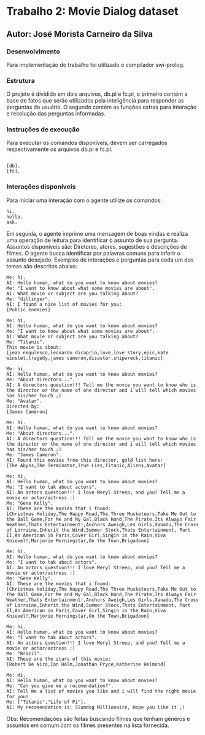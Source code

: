 # Trabalho 2: Movie Dialog dataset
## Autor: José Morista Carneiro da Silva

### Desenvolvimento

Para implementação do trabalho foi utilizado o compilador swi-prolog.

### Estrutura 

O projeto é dividido em dois arquivos, db.pl e fc.pl, o primeiro contém a base de fatos que serão utilizados pela inteligência para responder as perguntas do usuário. O segundo contém as funções extras para interação e resolução das perguntas informadas.

### Instruções de execução

Para executar os comandos disponíveis, devem ser carregados respectivamente os arquivos db.pl e fc.pl.
```

[db].
[fc].

```

### Interações disponíveis

Para iniciar uma interação com o agente utilize os comandos:

```
hi.
hello.
ask.
```

Em seguida, o agente imprime uma mensagem de boas vindas e realiza uma operação de leitura para identificar o assunto de sua pergunta. Assuntos disponíveis são: Diretores, atores, sugestões e descrições de filmes. O agente busca identificar por palavras comuns para inferir o assunto desejado. Exemplos de interações e perguntas para cada um dos temas são descritos abaixo:


```
Me: hi.
AI: Hello human, what do you want to know about movies?
Me: "I want to know about what some movies are about".
AI: What movie or subject are you talking about?
Me: "dillinger".
AI: I found a nice list of movies for you: 
[Public Enemies]
```

```
Me: hi.
AI: Hello human, what do you want to know about movies?
Me: "I want to know about what some movies are about".
AI: What movie or subject are you talking about?
Me: "Titanic".
This movie is about: 
[jean negulesco,leonardo dicaprio,love,love story,epic,kate winslet,tragedy,james cameron,disaster,shipwreck,titanic]
```

```
Me: hi.
AI: Hello human, what do you want to know about movies?
Me: "About directors...".
AI: A directors question!!! Tell me the movie you want to know who is the director or the name of one director and i will tell which movies has his/her touch ;)
Me: "Avatar".
Directed by: 
[James Cameron]
```

```
Me: hi.
AI: Hello human, what do you want to know about movies?
Me: "About directors...".
AI: A directors question!!! Tell me the movie you want to know who is the director or the name of one director and i will tell which movies has his/her touch ;)
Me: "James Cameron".
AI: Found this movies from this director, gold list here: 
[The Abyss,The Terminator,True Lies,Titanic,Aliens,Avatar]
```

```
Me: hi.
AI: Hello human, what do you want to know about movies?
Me: "I want to tak about actors".
AI: An actors question!!! I love Meryl Streep, and you? Tell me a movie or actor/actress :)
Me: "Gene Kelly".
AI: These are the movies that i found: 
[Christmas Holiday,The Happy Road,The Three Musketeers,Take Me Out to the Ball Game,For Me and My Gal,Black Hand,The Pirate,Its Always Fair Weather,Thats Entertainment!,Anchors Aweigh,Les Girls,Xanadu,The Cross of Lorraine,Inherit the Wind,Summer Stock,Thats Entertainment, Part II,An American in Paris,Cover Girl,Singin in the Rain,Viva Knievel!,Marjorie Morningstar,On the Town,Brigadoon]
```

```
Me: hi.
AI: Hello human, what do you want to know about movies?
Me: "I want to tak about actors".
AI: An actors question!!! I love Meryl Streep, and you? Tell me a movie or actor/actress :)
Me: "Gene Kelly".
AI: These are the movies that i found: 
[Christmas Holiday,The Happy Road,The Three Musketeers,Take Me Out to the Ball Game,For Me and My Gal,Black Hand,The Pirate,Its Always Fair Weather,Thats Entertainment!,Anchors Aweigh,Les Girls,Xanadu,The Cross of Lorraine,Inherit the Wind,Summer Stock,Thats Entertainment, Part II,An American in Paris,Cover Girl,Singin in the Rain,Viva Knievel!,Marjorie Morningstar,On the Town,Brigadoon]
```

```
Me: hi.
AI: Hello human, what do you want to know about movies?
Me: "I want to tak about actors".
AI: An actors question!!! I love Meryl Streep, and you? Tell me a movie or actor/actress :)
Me: "Brazil".
AI: These are the stars of this movie: 
[Robert De Niro,Ian Holm,Jonathan Pryce,Katherine Helmond]
```

```
Me: Hi.
AI: Hello human, what do you want to know about movies?
Me: "Can you give me a recomendation?".
AI: Tell me a list of movies you like and i will find the right movie for you!
Me: ["Titanic","Life of Pi"].
AI: My recomendation is: Slumdog Millionaire, Hope you like it ;)
```

Obs: Recomendações são feitas buscando filmes que tenham gêneros e assuntos em comum com os filmes presentes na lista fornecida.